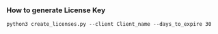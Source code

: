 ### How to generate License Key
```
python3 create_licenses.py --client Client_name --days_to_expire 30
```
